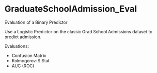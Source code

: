 # GraduateSchoolAdmission_Eval
Evaluation of a Binary Predictor

Use a Logistic Predictor on the classic Grad School Admissions dataset to predict admission.

Evaluations:
  - Confusion Matrix
  - Kolmogorov-S Stat
  - AUC (ROC)
